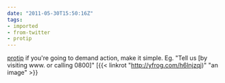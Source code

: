 ```yaml
---
date: "2011-05-30T15:50:16Z"
tags:
- imported
- from-twitter
- protip
---
```

[protip](/tags/protip) if you're going to demand action, make it simple. Eg. "Tell us \[by visiting www. or calling 0800\]" [{{< linkrot "http://yfrog.com/h6lnjzqj)" "an image" >}}
